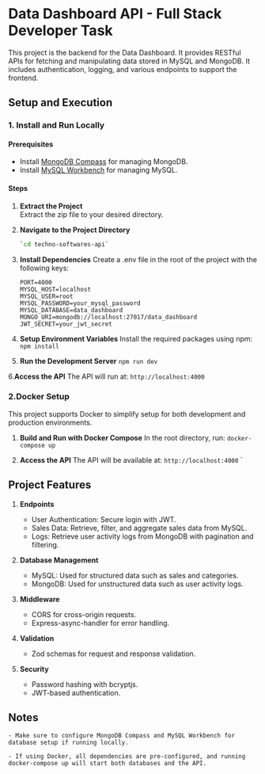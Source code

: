 # Data Dashboard API - Full Stack Developer Task

This project is the backend for the Data Dashboard. It provides RESTful APIs for fetching and manipulating data stored in MySQL and MongoDB. It includes authentication, logging, and various endpoints to support the frontend.

## Setup and Execution

### 1. **Install and Run Locally**

#### **Prerequisites**

-   Install [MongoDB Compass](https://www.mongodb.com/try/download/compass) for managing MongoDB.
-   Install [MySQL Workbench](https://dev.mysql.com/downloads/workbench/) for managing MySQL.

#### **Steps**

1. **Extract the Project**  
   Extract the zip file to your desired directory.

2. **Navigate to the Project Directory**

    ```bash
    `cd techno-softwares-api`

    ```

3. **Install Dependencies**
   Create a .env file in the root of the project with the following keys:

    ```
    PORT=4000
    MYSQL_HOST=localhost
    MYSQL_USER=root
    MYSQL_PASSWORD=your_mysql_password
    MYSQL_DATABASE=data_dashboard
    MONGO_URI=mongodb://localhost:27017/data_dashboard
    JWT_SECRET=your_jwt_secret
    ```

4. **Setup Environment Variables**
   Install the required packages using npm:
   `npm install`

5. **Run the Development Server**
   `npm run dev`

6.**Access the API**
The API will run at: `http://localhost:4000`

### 2.**Docker Setup**

This project supports Docker to simplify setup for both development and production environments.

1. **Build and Run with Docker Compose**
   In the root directory, run:
   `docker-compose up`

2. **Access the API**
   The API will be available at:
   `http://localhost:4000`
   `

## Project Features

1. **Endpoints**

    - User Authentication: Secure login with JWT.
    - Sales Data: Retrieve, filter, and aggregate sales data from MySQL.
    - Logs: Retrieve user activity logs from MongoDB with pagination and filtering.

2. **Database Management**

    - MySQL: Used for structured data such as sales and categories.
    - MongoDB: Used for unstructured data such as user activity logs.

3. **Middleware**

    - CORS for cross-origin requests.
    - Express-async-handler for error handling.

4. **Validation**

    - Zod schemas for request and response validation.

5. **Security**

    - Password hashing with bcryptjs.
    - JWT-based authentication.

## Notes

    - Make sure to configure MongoDB Compass and MySQL Workbench for database setup if running locally.

    - If using Docker, all dependencies are pre-configured, and running docker-compose up will start both databases and the API.

